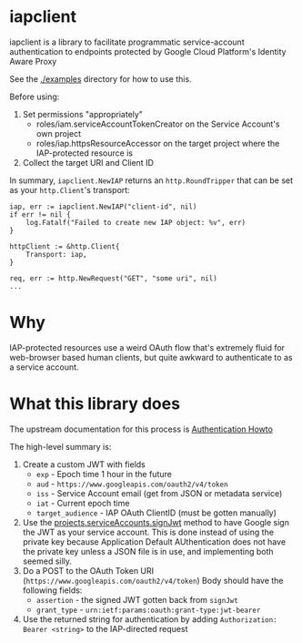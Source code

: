 # iapclient

iapclient is a library to facilitate programmatic service-account
authentication to endpoints protected by Google Cloud Platform's Identity Aware
Proxy

See the [./examples][3] directory for how to use this.

Before using:
1. Set permissions "appropriately"
   - roles/iam.serviceAccountTokenCreator on the Service Account's own project
   - roles/iap.httpsResourceAccessor on the target project where the
     IAP-protected resource is
1. Collect the target URI and Client ID

In summary, `iapclient.NewIAP` returns an `http.RoundTripper` that can be set
as your `http.Client`'s transport:

```
iap, err := iapclient.NewIAP("client-id", nil)
if err != nil {
    log.Fatalf("Failed to create new IAP object: %v", err)
}

httpClient := &http.Client{
    Transport: iap,
}

req, err := http.NewRequest("GET", "some uri", nil)
...
```

# Why

IAP-protected resources use a weird OAuth flow that's extremely fluid for
web-browser based human clients, but quite awkward to authenticate to as a
service account.


# What this library does

The upstream documentation for this process is [Authentication Howto][1]

The high-level summary is:

1. Create a custom JWT with fields
   - `exp` - Epoch time 1 hour in the future
   - `aud` - `https://www.googleapis.com/oauth2/v4/token`
   - `iss` - Service Account email (get from JSON or metadata service)
   - `iat` - Current epoch time
   - `target_audience` - IAP OAuth ClientID (must be gotten manually)
1. Use the [projects.serviceAccounts.signJwt][2] method to have Google sign the
   JWT as your service account. This is done instead of using the private key
   because Application Default AUthentication does not have the private key
   unless a JSON file is in use, and implementing both seemed silly.
1. Do a POST to the OAuth Token URI (`https://www.googleapis.com/oauth2/v4/token`)
   Body should have the following fields:
   - `assertion` - the signed JWT gotten back from `signJwt`
   - `grant_type` - `urn:ietf:params:oauth:grant-type:jwt-bearer`
1. Use the returned string for authentication by adding `Authorization: Bearer
   <string>` to the IAP-directed request

[1]: https://cloud.google.com/iap/docs/authentication-howto#authenticating_from_a_service_account
[2]: https://cloud.google.com/iam/reference/rest/v1/projects.serviceAccounts/signJwt
[3]: https://github.com/urbanairship/go-iapclient/tree/master/examples
